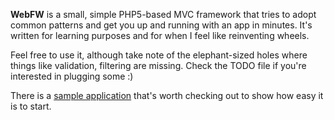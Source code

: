 **WebFW** is a small, simple PHP5-based MVC framework that tries to
adopt common patterns and get you up and running with an app in minutes.
It's written for learning purposes and for when I feel like reinventing
wheels.

Feel free to use it, although take note of the elephant-sized
holes where things like validation, filtering are missing. Check the
TODO file if you're interested in plugging some :)

There is a [sample application][WebFWSample] that's worth checking out
to show how easy it is to start.

[WebFWSample]: https://github.com/rmasters/webfw-sample